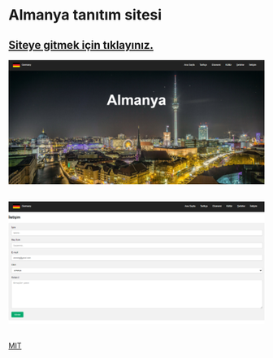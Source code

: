 # Almanya tanıtım sitesi

## [Siteye gitmek için tıklayınız.](http://almanya.epizy.com/)

<img src = "ss1.png"> <br><br>

<img src = "ss2.png"> <br><br>


[MIT](https://github.com/Murathansolmaz1/kodluyoruzilkrepo/blob/main/LICENSE) 
